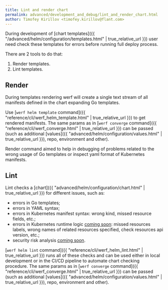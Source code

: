 ```yaml
---
title: Lint and render chart
permalink: advanced/development_and_debug/lint_and_render_chart.html
author: Timofey Kirillov <timofey.kirillov@flant.com>
---
```


During development of [chart templates]({{ "/advanced/helm/configuration/templates.html" | true_relative_url }}) user need check these templates for errors before running full deploy process.

There are 2 tools to do that:

 1. Render templates.
 2. Lint templates.

## Render

During templates rendering werf will create a single text stream of all manifests defined in the chart expanding Go templates.

Use [`werf helm template` command]({{ "reference/cli/werf_helm_template.html" | true_relative_url }}) to get rendered manifests. The same params as in [`werf converge` command]({{ "reference/cli/werf_converge.html" | true_relative_url }}) can be passed (such as additional [values]({{ "advanced/helm/configuration/values.html" | true_relative_url }}), repo, environment and other).

Render command aimed to help in debugging of problems related to the wrong usage of Go templates or inspect yaml format of Kubernetes manifests.

## Lint

Lint checks a [chart]({{ "advanced/helm/configuration/chart.html" | true_relative_url }}) for different issues, such as:
 * errors in Go templates;
 * errors in YAML syntax;
 * errors in Kubernetes manifest syntax: wrong kind, missed resource fields, etc.;
 * errors in Kubernetes runtime logic [coming soon](https://github.com/werf/werf/issues/1187): missed resources labels, wrong names of related resources specified, check resources api version, etc.;
 * security risk analysis [coming soon](https://github.com/werf/werf/issues/1317).

[`werf helm lint` command]({{ "reference/cli/werf_helm_lint.html" | true_relative_url }}) runs all of these checks and can be used either in local development or in the CI/CD pipeline to automate chart checking procedure. The same params as in [`werf converge` command]({{ "reference/cli/werf_converge.html" | true_relative_url }}) can be passed (such as additional [values]({{ "advanced/helm/configuration/values.html" | true_relative_url }}), repo, environment and other).
